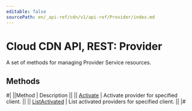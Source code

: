 ```yaml
---
editable: false
sourcePath: en/_api-ref/cdn/v1/api-ref/Provider/index.md
---
```


# Cloud CDN API, REST: Provider

A set of methods for managing Provider Service resources.

## Methods

#|
||Method | Description ||
|| [Activate](activate.md) | Activate provider for specified client. ||
|| [ListActivated](listActivated.md) | List activated providers for specified client. ||
|#